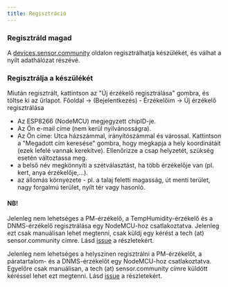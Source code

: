 ```yaml
---
title: Regisztráció
---
```


### Regisztráld magad

A [devices.sensor.community](https://devices.sensor.community) oldalon regisztrálhatja készülékét, és válhat a nyílt adathálózat részévé.


### Regisztrálja a készülékét
Miután regisztrált, kattintson az "Új érzékelő regisztrálása" gombra, és töltse ki az űrlapot.
Főoldal -> (Bejelentkezés) - Érzékelőim -> Új érzékelő regisztrálása

* Az ESP8266 (NodeMCU) megjegyzett chipID-je.
* Az Ön e-mail címe (nem kerül nyilvánosságra).
* Az Ön címe: Utca házszámmal, irányítószámmal és várossal. Kattintson a "Megadott cím keresése" gombra, hogy megkapja a hely koordinátáit (ezek lefelé vannak kerekítve). Ellenőrizze a csap helyzetét, szükség esetén változtassa meg.
* a belső név megkönnyíti a szétválasztást, ha több érzékelője van (pl. kert, anya érzékelője,...).
* az állomás környezete - pl. a talaj feletti magasság, út menti terület, nagy forgalmú terület, nyílt tér vagy hasonló.

#### NB!
Jelenleg nem lehetséges a PM-érzékelő, a TempHumidity-érzékelő és a DNMS-érzékelő regisztrálása egy NodeMCU-hoz csatlakoztatva.
Jelenleg ezt csak manuálisan lehet megtenni, csak küldj egy kérést a tech (at) sensor.community címre.
Lásd [issue](https://github.com/opendata-stuttgart/sensor.community/issues/117) a részletekért.

Jelenleg nem lehetséges a helyszínen regisztrálni a PM-érzékelőt, a páratartalom- és a DNMS-érzékelőt egy NodeMCU-hoz csatlakoztatva.
Egyelőre csak manuálisan, a tech (at) sensor.community címre küldött kéréssel lehet ezt megtenni.
Lásd [issue](https://github.com/opendata-stuttgart/sensor.community/issues/117
) a részletekért.
